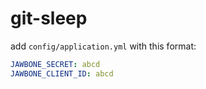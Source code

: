 # git-sleep

add `config/application.yml` with this format:

```yml
JAWBONE_SECRET: abcd
JAWBONE_CLIENT_ID: abcd
```